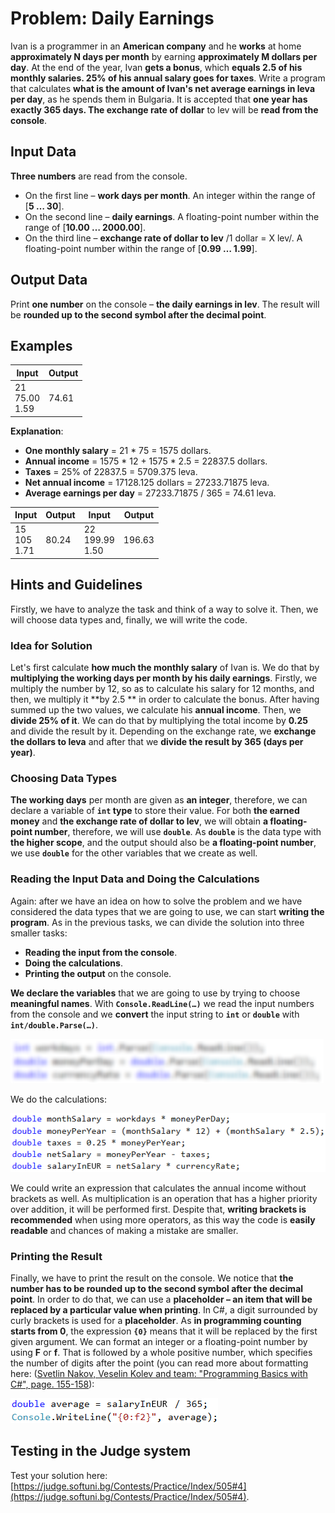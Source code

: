 # Problem: Daily Earnings

Ivan is a programmer in an **American company** and he **works** at home **approximately N days per month** by earning **approximately M dollars per day**. At the end of the year, Ivan **gets a bonus**, which **equals 2.5 of his monthly salaries. 25% of his annual salary goes for taxes**. Write a program that calculates **what is the amount of Ivan's net average earnings in leva per day**, as he spends them in Bulgaria. It is accepted that **one year has exactly 365 days. The exchange rate of dollar** to lev will be **read from the console**. 

## Input Data

**Three numbers** are read from the console.
* On the first line – **work days per month**. An integer within the range of [**5 … 30**].
* On the second line – **daily earnings**. A floating-point number within the range of [**10.00 … 2000.00**].
* On the third line – **exchange rate of dollar to lev** /1 dollar = X lev/. A floating-point number within the range of [**0.99 … 1.99**].

## Output Data

Print **one number** on the console – **the daily earnings in lev**. The result will be **rounded up to the second symbol after the decimal point**. 

## Examples

| Input        | Output          |
|---------------|------------------|
|21<br>75.00<br>1.59|74.61| 

**Explanation**:
* **One monthly salary** = 21 \* 75 = 1575 dollars.
* **Annual income** = 1575 \* 12 + 1575 \* 2.5 = 22837.5 dollars.
* **Taxes** = 25% of 22837.5 = 5709.375 leva.
* **Net annual income** = 17128.125 dollars = 27233.71875 leva.
* **Average earnings per day** = 27233.71875 / 365 = 74.61 leva.

| Input        | Output            | Input         | Output    |
|-------------|------------------|-------------|------------------|
|15<br>105<br>1.71|80.24|22<br>199.99<br>1.50|196.63|

## Hints and Guidelines

Firstly, we have to analyze the task and think of a way to solve it. Then, we will choose data types and, finally, we will write the code.

### Idea for Solution

Let's first calculate **how much the monthly salary** of Ivan is. We do that by **multiplying the working days per month by his daily earnings**. Firstly, we multiply the number by 12, so as to calculate his salary for 12 months, and then, we multiply it **by 2.5 ** in order to calculate the bonus. After having summed up the two values, we calculate his **annual income**. Then, we **divide 25% of it**. We can do that by multiplying the total income by **0.25** and divide the result by it. Depending on the exchange rate, we **exchange the dollars to leva** and after that we **divide the result by 365 (days per year)**.  

### Choosing Data Types

**The working days** per month are given as **an integer**, therefore, we can declare a variable of **`int` type** to store their value. For both **the earned money** and **the exchange rate of dollar to lev**, we will obtain **a floating-point number**, therefore, we will use **`double`**. As **`double`** is the data type with **the higher scope**, and the output should also be **a floating-point number**, we use **`double`** for the other variables that we create as well. 

### Reading the Input Data and Doing the Calculations

Again: after we have an idea on how to solve the problem and we have considered the data types that we are going to use, we can start **writing the program**. As in the previous tasks, we can divide the solution into three smaller tasks: 
* **Reading the input from the console**.
* **Doing the calculations**.
* **Printing the output** on the console.

**We declare the variables** that we are going to use by trying to choose **meaningful names**. With **`Console.ReadLine(…)`** we read the input numbers from the console and we **convert** the input string to **`int`** or **`double`** with **`int/double.Parse(…)`**.

![](/assets/chapter-2-2-images/05.Daily-earnings-01.png)

We do the calculations:  

![](/assets/chapter-2-2-images/05.Daily-earnings-02.png)

We could write an expression that calculates the annual income without brackets as well. As multiplication is an operation that has a higher priority over addition, it will be performed first. Despite that, **writing brackets is recommended** when using more operators, as this way the code is **easily readable** and chances of making a mistake are smaller.

### Printing the Result

Finally, we have to print the result on the console. We notice that **the number has to be rounded up to the second symbol after the decimal point**. In order to do that, we can use a **placeholder – an item that will be replaced by a particular value when printing**. In C#, a digit surrounded by curly brackets is used for a **placeholder**. As **in programming counting starts from 0**, the expression **`{0}`** means that it will be replaced by the first given argument. We can format an integer or a floating-point number by using **F** or **f**. That is followed by a whole positive number, which specifies the number of digits after the point (you can read more about formatting here: ([Svetlin Nakov, Veselin Kolev and team: "Programming Basics with C#", page. 155-158](http://www.introprogramming.info/intro-csharp-book/read-online/glava4-vhod-i-izhod-ot-konzolata/#_Toc298863992)):  

![](/assets/chapter-2-2-images/05.Daily-earnings-03.png)

## Testing in the Judge system

Test your solution here: [https://judge.softuni.bg/Contests/Practice/Index/505#4](https://judge.softuni.bg/Contests/Practice/Index/505#4).
